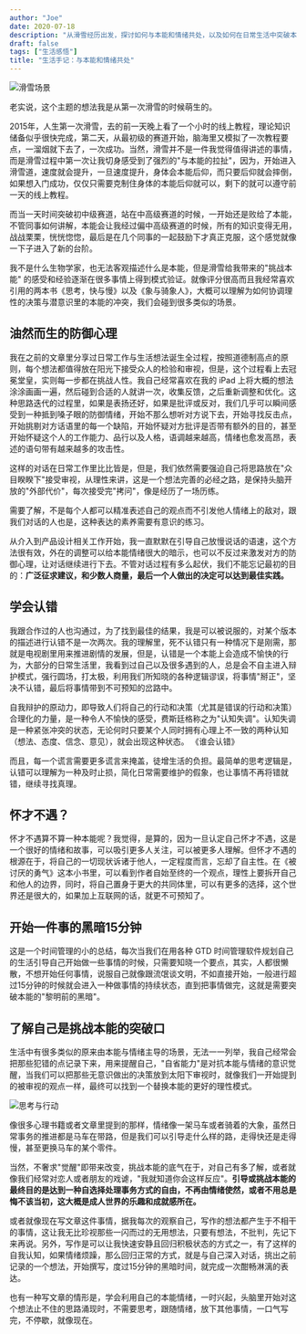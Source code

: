 ```yaml
---
author: "Joe"
date: 2020-07-18
description: "从滑雪经历出发，探讨如何与本能和情绪共处，以及如何在日常生活中突破本能的限制"
draft: false
tags: ["生活感悟"]
title: "生活手记：与本能和情绪共处"
---
```


![滑雪场景](/images/posts/living-with-instincts-and-emotions/skiing-scene.webp)

老实说，这个主题的想法我是从第一次滑雪的时候萌生的。

2015年，人生第一次滑雪，去的前一天晚上看了一个小时的线上教程，理论知识储备似乎很快完成，第二天，从最初级的赛道开始，脑海里又模拟了一次教程要点，一溜烟就下去了，一次成功。当然，滑雪并不是一件我觉得值得讲述的事情，而是滑雪过程中第一次让我切身感受到了强烈的"与本能的拉扯"，因为，开始进入滑雪道，速度就会提升，一旦速度提升，身体会本能后仰，而只要后仰就会摔倒，如果想入门成功，仅仅只需要克制住身体的本能后仰就可以，剩下的就可以遵守前一天的线上教程。

而当一天时间突破初中级赛道，站在中高级赛道的时候，一开始还是败给了本能，不管同事如何讲解，本能会让我经过偏中高级赛道的时候，所有的知识变得无用，战战栗栗，恍恍惚惚，最后是在几个同事的一起鼓励下才真正克服，这个感觉就像一下子进入了新的台阶。

我不是什么生物学家，也无法客观描述什么是本能，但是滑雪给我带来的"挑战本能" 的感受和经验逐渐在很多事情上得到模式验证。就像评分很高而且我经常喜欢引用的两本书《思考，快与慢》以及《象与骑象人》，大概可以理解为如何协调理性的决策与潜意识里的本能的冲突，我们会碰到很多类似的场景。

## 油然而生的防御心理

我在之前的文章里分享过日常工作与生活想法诞生全过程，按照道德制高点的原则，每个想法都值得放在阳光下接受众人的检验和审视，但是，这个过程看上去冠冕堂皇，实则每一步都在挑战人性。我自己经常喜欢在我的 iPad 上将大概的想法涂涂画画一遍，然后碰到合适的人就讲一次，收集反馈，之后重新调整和优化。这种思路迭代的过程里，如果是表扬还好，如果是批评或反对，我们几乎可以瞬间感受到一种抵到嗓子眼的防御情绪，开始不那么想听对方说下去，开始寻找反击点，开始挑剔对方话语里的每一个缺陷，开始怀疑对方批评是否带有额外的目的，甚至开始怀疑这个人的工作能力、品行以及人格，语调越来越高，情绪也愈发高昂，表述的语句带有越来越多的攻击性。

这样的对话在日常工作里比比皆是，但是，我们依然需要强迫自己将思路放在"众目睽睽下"接受审视，从理性来讲，这是一个想法完善的必经之路，是保持头脑开放的"外部代价"，每次接受完"拷问"，像是经历了一场历练。

需要了解，不是每个人都可以精准表述自己的观点而不引发他人情绪上的敌对，跟我们对话的人也是，这种表达的素养需要有意识的练习。

从介入到产品设计相关工作开始，我一直默默在引导自己放慢说话的语速，这个方法很有效，外在的调整可以给本能情绪很大的暗示，也可以不反过来激发对方的防御心理，让对话继续进行下去。不管对话过程有多么起伏，我们不能忘记最初的目的：**广泛征求建议，和少数人商量，最后一个人做出的决定可以达到最佳实践。**

## 学会认错

我跟合作过的人也沟通过，为了找到最佳的结果，我是可以被说服的，对某个版本的描述进行认错不是一次两次。我的理解里，死不认错只有一种情况下是刚需，那就是电视剧里用来推进剧情的发展，但是，认错是一个本能上会造成不愉快的行为，大部分的日常生活里，我看到过自己以及很多遇到的人，总是会不自主进入辩护模式，强行圆场，打太极，利用我们所知晓的各种逻辑谬误，将事情"掰正"，坚决不认错，最后将事情带到不可预知的岔路中。

自我辩护的原动力，即导致人们将自己的行动和决策（尤其是错误的行动和决策）合理化的力量，是一种令人不愉快的感受，费斯廷格称之为"认知失调"。认知失调是一种紧张冲突的状态，无论何时只要某个人同时拥有心理上不一致的两种认知（想法、态度、信念、意见），就会出现这种状态。 《谁会认错》

而且，每一个谎言需要更多谎言来掩盖，徒增生活的负担。最简单的思考逻辑是，认错可以理解为一种及时止损，简化日常需要维护的假象，也让事情不再将错就错，继续寻找真理。

## 怀才不遇？

怀才不遇算不算一种本能呢？我觉得，是算的，因为一旦认定自己怀才不遇，这是一个很好的情绪和故事，可以吸引更多人关注，可以被更多人理解。但怀才不遇的根源在于，将自己的一切现状诉诸于他人，一定程度而言，忘却了自主性。在《被讨厌的勇气》这本小书里，可以看到作者自始至终的一个观点，理性上要拆开自己和他人的边界，同时，将自己置身于更大的共同体里，可以有更多的选择，这个世界还是很大的，如果加上互联网的话，就更不可预知了。

## 开始一件事的黑暗15分钟

这是一个时间管理的小的总结，每次当我们在用各种 GTD 时间管理软件规划自己的生活引导自己开始做一些事情的时候，只需要知晓一个要点，其实，人都很懒散，不想开始任何事情，说服自己就像跟流氓谈文明，不如直接开始，一般进行超过15分钟的时候就会进入一种做事情的持续状态，直到把事情做完，这就是需要突破本能的"黎明前的黑暗"。

## 了解自己是挑战本能的突破口

生活中有很多类似的原来由本能与情绪主导的场景，无法一一列举，我自己经常会把那些犯错的点记录下来，用来提醒自己，"自省能力"是对抗本能与情绪的意识觉醒，当我们可以把那些无意识做出的决策放到太阳下审视时，就像我们一开始提到的被审视的观点一样，最终可以找到一个替换本能的更好的理性模式。

![思考与行动](/images/posts/living-with-instincts-and-emotions/thinking-and-action.webp)

像很多心理书籍或者文章里提到的那样，情绪像一架马车或者骑着的大象，虽然日常事务的推进都是马车在带路，但是我们可以引导走什么样的路，走得快还是走得慢，甚至更换马车的某个零件。

当然，不奢求"觉醒"即带来改变，挑战本能的底气在于，对自己有多了解，或者就像我们经常对恋人或者朋友的戏谑，"我就知道你会这样反应"。**引导或挑战本能的最终目的是达到一种自选择处理事务方式的自由，不再由情绪使然，或者不用总是悔不该当初，这大概是成人世界的乐趣和成就感所在。**

或者就像现在写文章这件事情，据我每次的观察自己，写作的想法都产生于不相干的事情，这让我无比珍视那些一闪而过的无用想法，只要有想法，不批判，先记下来再说。另外，写作是可以让我快速安静且回归积极状态的方式之一，有了这样的自我认知，如果情绪烦躁，那么回归正常的方式，就是与自己深入对话，挑出之前记录的一个想法，开始撰写，度过15分钟的黑暗时间，就完成一次酣畅淋漓的表达。

也有一种写文章的情形是，学会利用自己的本能情绪，一时兴起，头脑里开始对这个想法止不住的思路涌现时，不需要思考，跟随情绪，放下其他事情，一口气写完，不停歇，就像现在。 